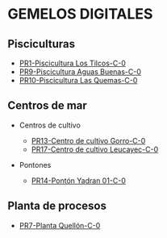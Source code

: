 # GEMELOS DIGITALES

## Pisciculturas

  - [PR1-Piscicultura Los Tilcos-C-0](./pisc-lostilcos/index.html)
  - [PR9-Piscicultura Aguas Buenas-C-0](./pisc-aguasbuenas/index.html)
  - [PR10-Piscicultura Las Quemas-C-0](./pisc-lasquemas/index.html)

## Centros de mar

  - Centros de cultivo

    - [PR13-Centro de cultivo Gorro-C-0](./cc-gorro/index.htm)
    - [PR17-Centro de cultivo Leucayec-C-0](./cc-leucayec/index.htm)
  
  - Pontones

    - [PR14-Pontón Yadran 01-C-0](./ponton-yadran01/index.html)


## Planta de procesos

  - [PR7-Planta Quellón-C-0](./planta-quellon/index.html)

